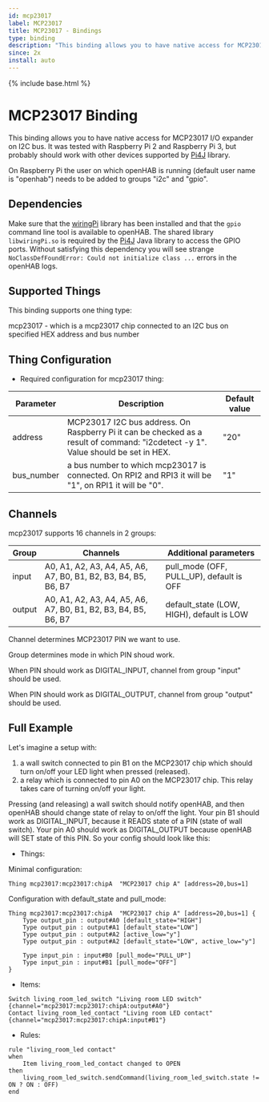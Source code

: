 ```yaml
---
id: mcp23017
label: MCP23017
title: MCP23017 - Bindings
type: binding
description: "This binding allows you to have native access for MCP23017 I/O expander on I2C bus."
since: 2x
install: auto
---
```


<!-- Attention authors: Do not edit directly. Please add your changes to the appropriate source repository -->

{% include base.html %}

# MCP23017 Binding

This binding allows you to have native access for MCP23017 I/O expander on I2C bus.
It was tested with Raspberry Pi 2 and Raspberry Pi 3, but probably should work with other devices supported by [Pi4J](https://pi4j.com/) library.

On Raspberry Pi the user on which openHAB is running (default user name is "openhab") needs to be added to groups "i2c" and  "gpio".

## Dependencies

Make sure that the [wiringPi](http://wiringpi.com/) library has been installed and that the `gpio` command line tool is available to openHAB.
The shared library `libwiringPi.so` is required by the [Pi4J](https://pi4j.com/) Java library to access the GPIO ports.
Without satisfying this dependency you will see strange `NoClassDefFoundError: Could not initialize class ...` errors in the openHAB logs.

## Supported Things

This binding supports one thing type:

mcp23017 - which is a mcp23017 chip connected to an I2C bus on specified HEX address and bus number

## Thing Configuration

* Required configuration for mcp23017 thing:

| Parameter  | Description                                                                                                                       | Default value |
|------------|-----------------------------------------------------------------------------------------------------------------------------------|---------------|
| address    | MCP23017 I2C bus address. On Raspberry Pi it can be checked as a result of command: "i2cdetect -y 1". Value should be set in HEX. | "20"          |
| bus_number | a bus number to which mcp23017 is connected. On RPI2 and RPI3 it will be "1", on RPI1 it will be "0".                             | "1"           |

## Channels

mcp23017 supports 16 channels in 2 groups:

| Group  | Channels                                                       | Additional parameters                     |
|--------|----------------------------------------------------------------|-------------------------------------------|
| input  | A0, A1, A2, A3, A4, A5, A6, A7, B0, B1, B2, B3, B4, B5, B6, B7 | pull_mode (OFF, PULL_UP), default is OFF  |
| output | A0, A1, A2, A3, A4, A5, A6, A7, B0, B1, B2, B3, B4, B5, B6, B7 | default_state (LOW, HIGH), default is LOW |

Channel determines MCP23017 PIN we want to use.

Group determines mode in which PIN shoud work.

When PIN should work as DIGITAL_INPUT, channel from group "input" should be used.

When PIN should work as DIGITAL_OUTPUT, channel from group "output" should be used.

## Full Example

Let's imagine a setup with:

1. a wall switch connected to pin B1 on the MCP23017 chip which should turn on/off your LED light when pressed (released).
2. a relay which is connected to pin A0 on the MCP23017 chip. This relay takes care of turning on/off your light.

Pressing (and releasing) a wall switch should notify openHAB, and then openHAB should change state of relay to on/off the light.
Your pin B1 should work as DIGITAL_INPUT, because it READS state of a PIN (state of wall switch). Your pin A0 should work as DIGITAL_OUTPUT
because openHAB will SET state of this PIN. So your config should look like this:

*   Things:

Minimal configuration:

```
Thing mcp23017:mcp23017:chipA  "MCP23017 chip A" [address=20,bus=1]
```

Configuration with default_state and pull_mode:

```
Thing mcp23017:mcp23017:chipA  "MCP23017 chip A" [address=20,bus=1] {
    Type output_pin : output#A0 [default_state="HIGH"]
    Type output_pin : output#A1 [default_state="LOW"]
    Type output_pin : output#A2 [active_low="y"]
    Type output_pin : output#A2 [default_state="LOW", active_low="y"]

    Type input_pin : input#B0 [pull_mode="PULL_UP"]
    Type input_pin : input#B1 [pull_mode="OFF"]
}
```

*   Items:

```
Switch living_room_led_switch "Living room LED switch"  {channel="mcp23017:mcp23017:chipA:output#A0"}
Contact living_room_led_contact "Living room LED contact"  {channel="mcp23017:mcp23017:chipA:input#B1"}
```

*   Rules:

```
rule "living_room_led contact"
when
    Item living_room_led_contact changed to OPEN
then
    living_room_led_switch.sendCommand(living_room_led_switch.state != ON ? ON : OFF)
end
```
